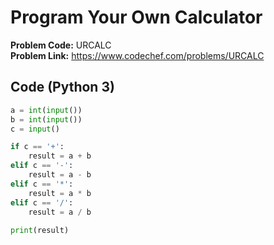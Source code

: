 # Program Your Own Calculator

**Problem Code:** URCALC  
**Problem Link:** https://www.codechef.com/problems/URCALC

## Code (Python 3)
```python
a = int(input())
b = int(input())
c = input()

if c == '+':
	result = a + b
elif c == '-':
	result = a - b
elif c == '*':
	result = a * b
elif c == '/':
	result = a / b
	
print(result)
```
